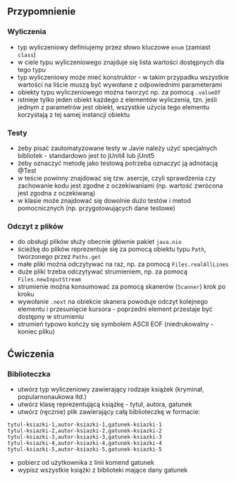 ## Przypomnienie

### Wyliczenia

 - typ wyliczeniowy definiujemy przez słowo kluczowe `enum` (zamiast `class`)
 - w ciele typu wyliczeniowego znajduje się lista wartości dostępnych dla tego typu
 - typ wyliczeniowy może mieć konstruktor - w takim przypadku wszystkie wartości na liście muszą być wywołane z odpowiednimi parameterami
 - obiekty typu wyliczeniowego można tworzyć np. za pomocą `.valueOf`
 - istnieje tylko jeden obiekt każdego z elementów wyliczenia, tzn. jeśli jednym z parametrów jest obiekt, wszystkie użycia tego elementu korzystają z tej samej instancji obiektu
 
### Testy

 - żeby pisać zautomatyzowane testy w Javie należy użyć specjalnych bibliotek - standardowo jest to jUnit4 lub jUnit5
 - żeby oznaczyć metodę jako testową potrzeba oznaczyć ją adnotacją @Test
 - w teście powinny znajdować się tzw. asercje, czyli sprawdzenia czy zachowanie kodu jest zgodne z oczekiwaniami (np. wartość zwrócona jest zgodna z oczekiwaną)
 - w klasie może znajdować się dowolnie dużo testów i metod pomocnicznych (np. przygotowujących dane testowe)

### Odczyt z plików

 - do obsługi plików służy obecnie głównie pakiet `java.nio`
 - ścieżkę do plików reprezentuje się za pomocą obiektu typu `Path`, tworzonego przez `Paths.get`
 - małe pliki można odczytywać na raz, np. za pomocą `Files.realAllLines`
 - duże pliki trzeba odczytywać strumieniem, np. za pomocą `Files.newInputStream`
 - strumienie można konsumować za pomocą skanerów (`Scanner`) krok po kroku
 - wywołanie `.next` na obiekcie skanera powoduje odczyt kolejnego elementu i przesunięcie kursora - poprzedni element przestaje być dostępny w strumieniu
 - strumień typowo kończy się symbolem ASCII EOF (niedrukowalny - koniec pliku)

## Ćwiczenia

### Biblioteczka

 - utwórz typ wyliczeniowy zawierający rodzaje książek (kryminał, popularnonaukowa itd.)
 - utwórz klasę reprezentującą książkę - tytuł, autora, gatunek
 - utwórz (ręcznie) plik zawierający całą biblioteczkę w formacie:
 
```
tytul-ksiazki-1,autor-ksiazki-1,gatunek-ksiazki-1
tytul-ksiazki-2,autor-ksiazki-2,gatunek-ksiazki-2
tytul-ksiazki-3,autor-ksiazki-3,gatunek-ksiazki-3
tytul-ksiazki-4,autor-ksiazki-4,gatunek-ksiazki-4
tytul-ksiazki-5,autor-ksiazki-5,gatunek-ksiazki-5
```

 - pobierz od użytkownika z linii komend gatunek
 - wypisz wszystkie książki z biblioteki mające dany gatunek
